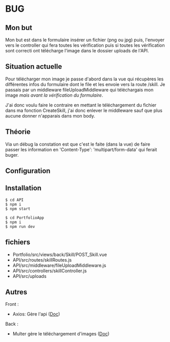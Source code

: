 # BUG

## Mon but

Mon but est dans le formulaire insérer un fichier (png ou jpg) puis, l'envoyer vers le controller qui fera toutes les vérification puis si toutes les vérification sont correcti ont télécharge l'image dans le dossier uploads de l'API.

## Situation actuelle
Pour télécharger mon image je passe d'abord dans la vue qui récupères les différentes infos du formulaire dont le file et les envoie vers la route /skill. Je passais par un middleware fileUploadMiddleware qui téléchargais mon image *mais avant la vérification du formulaire*.

J'ai donc voulu faire le contraire en mettant le téléchargement du fichier dans ma fonction CreateSkill, j'ai donc enlever le middleware sauf que plus aucune donner n'apparais dans mon body.

## Théorie
Via un débug la constation est que c'est le faite (dans la vue) de faire passer les information en 'Content-Type': 'multipart/form-data' qui ferait buger.


## Configuration
## Installation
```
$ cd API
$ npm i
$ npm start
```
```
$ cd PortfolioApp
$ npm i
$ npm run dev
```

## fichiers
- Portfolio/src/views/back/Skill/POST_Skill.vue
- API/src/routes/skillRoutes.js
- API/src/middleware/fileUploadMiddleware.js
- API/src/controllers/skillController.js
- API/src/uploads


## Autres 
Front :
- Axios: Gère l'api ([Doc](https://axios-http.com/docs/multipart))

Back :
- Multer gère le téléchargement d'images ([Doc](https://www.npmjs.com/package/multer))